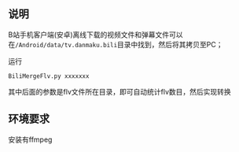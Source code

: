 ## 说明

B站手机客户端(安卓)离线下载的视频文件和弹幕文件可以在`/Android/data/tv.danmaku.bili`目录中找到，然后将其拷贝至PC；

运行

```
BiliMergeFlv.py xxxxxxx
```

其中后面的参数是flv文件所在目录，即可自动统计flv数目，然后实现转换

## 环境要求

安装有ffmpeg